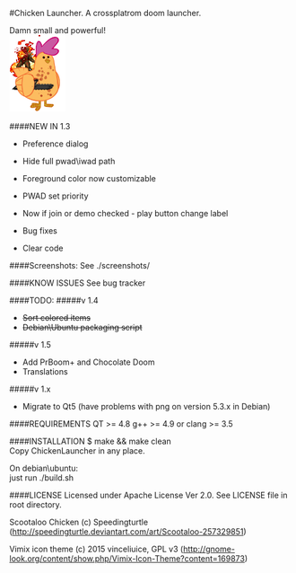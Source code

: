 #Chicken Launcher. A crossplatrom doom launcher.

Damn small and powerful!																																																											
![Oh, I know how to call chicken](/scr/images/chicken.png)     	


####NEW IN 1.3
- Preference dialog
- Hide full pwad\iwad path
- Foreground color now customizable
- PWAD set priority
- Now if join or demo checked - play button change label
- Bug fixes

- Clear code

####Screenshots:
See ./screenshots/

####KNOW ISSUES
See bug tracker

####TODO:
#####v 1.4
- ~~Sort colored items~~																															
- ~~Debian\Ubuntu packaging script~~																																																

#####v 1.5
- Add PrBoom+ and Chocolate Doom																					
- Translations																		

#####v 1.x
- Migrate to Qt5 (have problems with png on version 5.3.x in Debian)									

####REQUIREMENTS
QT >= 4.8
g++ >= 4.9 or clang >= 3.5

####INSTALLATION
$ make && make clean																																																									
Copy ChickenLauncher in any place.																																																										

On debian\ubuntu:												
just run ./build.sh

####LICENSE
Licensed under Apache License Ver 2.0. See LICENSE file in root directory.

Scootaloo Chicken (c) Speedingturtle (http://speedingturtle.deviantart.com/art/Scootaloo-257329851)                                                                                                                                

Vimix icon theme (c) 2015 vinceliuice, GPL v3 (http://gnome-look.org/content/show.php/Vimix-Icon-Theme?content=169873)
